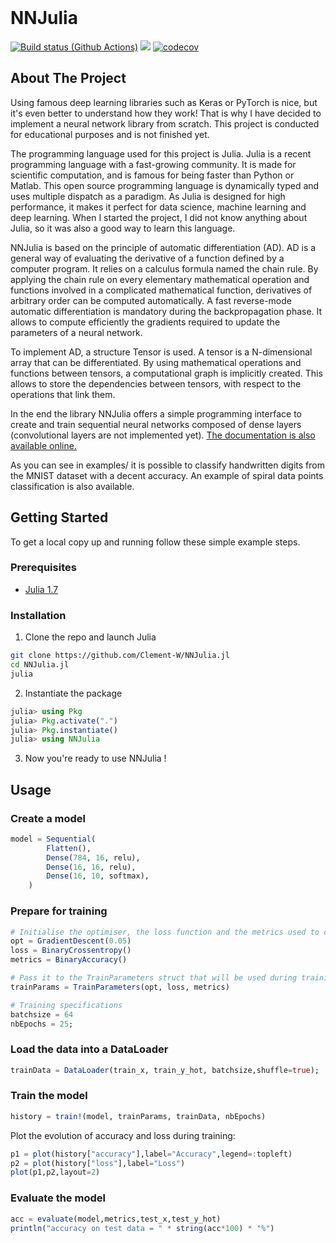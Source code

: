 <br />
<h1 align="left">NNJulia</h1>


[![Build status (Github Actions)](https://github.com/Clement-W/NNJulia.jl/workflows/CI/badge.svg)](https://github.com/Clement-W/NNJulia.jl/actions)
[![](https://img.shields.io/badge/docs-dev-blue.svg)](https://clement-w.github.io/NNJulia.jl/dev/)
[![codecov](https://codecov.io/gh/Clement-W/NNJulia.jl/branch/main/graph/badge.svg?token=J0K5VA4UXG)](https://codecov.io/gh/Clement-W/NNJulia.jl)

## About The Project

Using famous deep learning libraries such as Keras or PyTorch is nice, but it's even better to understand how they work!
That is why I have decided to implement a neural network library from scratch. This project is conducted for educational purposes and is not finished yet. 

The programming language used for this project is Julia. Julia is a recent programming language with a fast-growing community. It is made for scientific computation, and is famous for being faster than Python or Matlab. This open source programming language is dynamically typed and uses multiple dispatch as a paradigm. As Julia is designed for high performance, it makes it perfect for data science, machine learning and deep learning. When I started the project, I did not know anything about Julia, so it was also a good way to learn this language.

NNJulia is based on the principle of automatic differentiation (AD). AD is a general way of evaluating the derivative of a function defined by a computer program. It relies on a calculus formula named the chain rule. By applying the chain rule on every elementary mathematical operation and functions involved in a complicated mathematical function, derivatives of arbitrary order can be computed automatically. A fast reverse-mode automatic differentiation is mandatory during the backpropagation phase. It allows to compute efficiently the gradients required to update the parameters of a neural network. 

To implement AD, a structure Tensor is used. A tensor is a N-dimensional array that can be differentiated. By using mathematical operations and functions between tensors, a computational graph is implicitly created. This allows to store the dependencies between tensors, with respect to the operations that link them.

In the end the library NNJulia offers a simple programming interface to create and train sequential neural networks composed of dense layers (convolutional layers are not implemented yet). [The documentation is also available online.](https://clement-w.github.io/NNJulia.jl/dev/)

As you can see in examples/ it is possible to classify handwritten digits from the MNIST dataset with a decent accuracy. An example of spiral data points classification is also available.


## Getting Started

To get a local copy up and running follow these simple example steps.

### Prerequisites

* [Julia 1.7](https://julialang.org/)

### Installation


1. Clone the repo and launch Julia
```sh
git clone https://github.com/Clement-W/NNJulia.jl
cd NNJulia.jl
julia
```
   
2. Instantiate the package
```julia
julia> using Pkg
julia> Pkg.activate(".")
julia> Pkg.instantiate()
julia> using NNJulia
```
   
3. Now you're ready to use NNJulia !


## Usage

### Create a model 

```julia
model = Sequential(
        Flatten(),
        Dense(784, 16, relu),
        Dense(16, 16, relu),
        Dense(16, 10, softmax),
    )
  ```
 
 ### Prepare for training
 
 ```julia
# Initialise the optimiser, the loss function and the metrics used to compute accuracy
opt = GradientDescent(0.05)
loss = BinaryCrossentropy()
metrics = BinaryAccuracy()

# Pass it to the TrainParameters struct that will be used during training
trainParams = TrainParameters(opt, loss, metrics)

# Training specifications
batchsize = 64
nbEpochs = 25;
 ```
 
 ### Load the data into a DataLoader
 
 ```julia
trainData = DataLoader(train_x, train_y_hot, batchsize,shuffle=true);
 ```
 
 ### Train the model
 
 ```julia
 history = train!(model, trainParams, trainData, nbEpochs)
 ```
 
Plot the evolution of accuracy and loss during training:
```julia
p1 = plot(history["accuracy"],label="Accuracy",legend=:topleft)
p2 = plot(history["loss"],label="Loss")
plot(p1,p2,layout=2)
```
 
 ###  Evaluate the model
 
 
 ```julia
acc = evaluate(model,metrics,test_x,test_y_hot)
println("accuracy on test data = " * string(acc*100) * "%")
```
 
 
